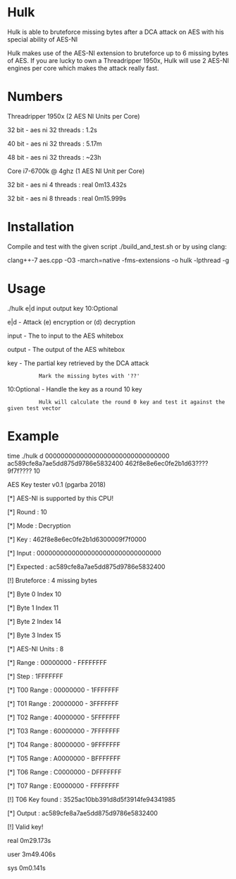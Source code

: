 # Hulk

Hulk is able to bruteforce missing bytes after a DCA attack on AES with his special ability of AES-NI

Hulk makes use of the AES-NI extension to bruteforce up to 6 missing bytes of AES. If you are lucky to own
a Threadripper 1950x, Hulk will use 2 AES-NI engines per core which makes the attack really fast.


# Numbers

Threadripper 1950x (2 AES NI Units per Core)

32 bit - aes ni 32 threads : 1.2s

40 bit - aes ni 32 threads : 5.17m

48 bit - aes ni 32 threads : ~23h

Core i7-6700k @ 4ghz (1 AES NI Unit per Core)

32 bit - aes ni 4 threads : real 0m13.432s

32 bit - aes ni 8 threads : real 0m15.999s


# Installation

Compile and test with the given script ./build_and_test.sh or by using clang:

clang++-7 aes.cpp -O3 -march=native -fms-extensions -o hulk -lpthread -g


# Usage

./hulk e|d input output key 10:Optional

e|d         - Attack (e) encryption or (d) decryption

input       - The to input to the AES whitebox

output      - The output of the AES whitebox
	
key         - The partial key retrieved by the DCA attack

              Mark the missing bytes with '??'
								
10:Optional - Handle the key as a round 10 key

              Hulk will calculate the round 0 key and test it against the given test vector 
								


# Example

time ./hulk d 00000000000000000000000000000000 ac589cfe8a7ae5dd875d9786e5832400 462f8e8e6ec0fe2b1d63????9f7f???? 10

AES Key tester v0.1 (pgarba 2018)

[*] AES-NI is supported by this CPU!

[*] Round           : 10

[*] Mode            : Decryption

[*] Key             : 462f8e8e6ec0fe2b1d6300009f7f0000

[*] Input           : 00000000000000000000000000000000

[*] Expected        : ac589cfe8a7ae5dd875d9786e5832400

[!] Bruteforce      : 4 missing bytes

[*] Byte 0 Index 10

[*] Byte 1 Index 11

[*] Byte 2 Index 14

[*] Byte 3 Index 15

[*] AES-NI Units    : 8

[*] Range           : 00000000 - FFFFFFFF

[*] Step            : 1FFFFFFF

[*] T00 Range       : 00000000 - 1FFFFFFF

[*] T01 Range       : 20000000 - 3FFFFFFF

[*] T02 Range       : 40000000 - 5FFFFFFF

[*] T03 Range       : 60000000 - 7FFFFFFF

[*] T04 Range       : 80000000 - 9FFFFFFF

[*] T05 Range       : A0000000 - BFFFFFFF

[*] T06 Range       : C0000000 - DFFFFFFF

[*] T07 Range       : E0000000 - FFFFFFFF

[!] T06 Key found   : 3525ac10bb391d8d5f3914fe94341985

[*] Output          : ac589cfe8a7ae5dd875d9786e5832400

[!] Valid key!



real    0m29.173s

user    3m49.406s

sys     0m0.141s
